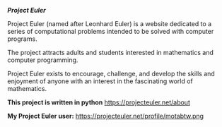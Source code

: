 
___Project Euler___

Project Euler (named after Leonhard Euler) is a website dedicated to a series of computational problems intended
to be solved with computer programs.

The project attracts adults and students interested in mathematics and computer programming.

Project Euler exists to encourage, challenge, and develop the skills and enjoyment of anyone with an interest in the
fascinating world of mathematics.

__This project is written in python__
https://projecteuler.net/about

__My Project Euler user:__
https://projecteuler.net/profile/motabtw.png



